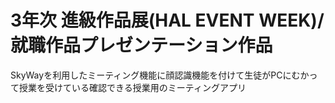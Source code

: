 <h1>3年次 進級作品展(HAL EVENT WEEK)/<br>就職作品プレゼンテーション作品</h1>
SkyWayを利用したミーティング機能に顔認識機能を付けて生徒がPCにむかって授業を受けている確認できる授業用のミーティングアプリ
